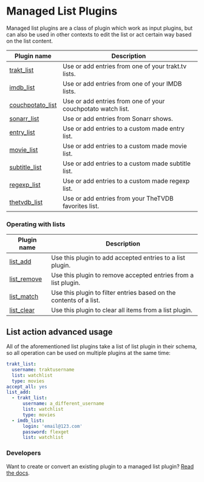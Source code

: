 # Managed List Plugins
Managed list plugins are a class of plugin which work as input plugins, but can also be used in other contexts to edit the list or act certain way based on the list content.

| Plugin name | Description |
| --- | --- |
| [trakt_list](/Plugins/List/trakt_list) | Use or add entries from one of your trakt.tv lists. |
| [imdb_list](/Plugins/List/imdb_list) | Use or add entries from one of your IMDB lists. |
| [couchpotato_list](/Plugins/List/couchpotato_list) | Use or add entries from one of your couchpotato watch list. |
| [sonarr_list](/Plugins/List/sonarr_list) | Use or add entries from Sonarr shows. |
| [entry_list](/Plugins/List/entry_list) | Use or add entries to a custom made entry list. |
| [movie_list](/Plugins/List/movie_list) | Use or add entries to a custom made movie list. |
| [subtitle_list](/Plugins/List/subtitle_list) | Use or add entries to a custom made subtitle list. |
| [regexp_list](/Plugins/List/regexp_list) | Use or add entries to a custom made regexp list. |
| [thetvdb_list ](/Plugins/List/thetvdb_list) | Use or add entries from your TheTVDB favorites list. |
### Operating with lists

| Plugin name | Description |
| --- | --- |
| [list_add](/Plugins/List/list_add) | Use this plugin to add accepted entries to a list plugin. |
| [list_remove](/Plugins/List/list_remove) | Use this plugin to remove accepted entries from a list plugin. |
| [list_match ](/Plugins/List/list_match) | Use this plugin to filter entries based on the contents of a list. |
| [list_clear](/Plugins/List/list_clear) | Use this plugin to clear all items from a list plugin. |

## List action advanced usage
All of the aforementioned list plugins take a list of list plugin in their schema, so all operation can be used on multiple plugins at the same time:

```yaml
trakt_list:
  username: traktusername
  list: watchlist
  type: movies
accept_all: yes
list_add:
  - trakt_list:
      username: a_different_username
      list: watchlist
      type: movies
  - imdb_list:
      login: 'email@123.com'
      password: flexget
      list: watchlist
```

### Developers
Want to create or convert an existing plugin to a managed list plugin? [Read the docs](https://github.com/Flexget/Flexget/blob/develop/docs/develop/list_interface.rst).